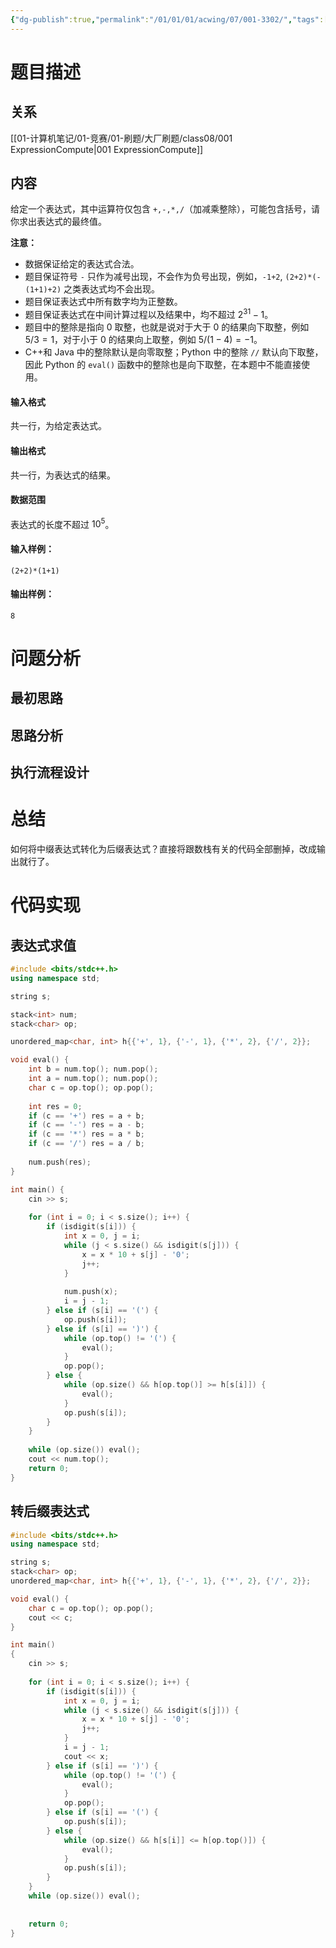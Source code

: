 ```yaml
---
{"dg-publish":true,"permalink":"/01/01/01/acwing/07/001-3302/","tags":["blog","表达式求值","后缀表达式"]}
---
```



# 题目描述
## 关系
[[01-计算机笔记/01-竞赛/01-刷题/大厂刷题/class08/001 ExpressionCompute\|001 ExpressionCompute]]
## 内容
给定一个表达式，其中运算符仅包含 `+,-,*,/`（加减乘整除），可能包含括号，请你求出表达式的最终值。

**注意：**

*   数据保证给定的表达式合法。
*   题目保证符号 `-` 只作为减号出现，不会作为负号出现，例如，`-1+2`, `(2+2)*(-(1+1)+2)` 之类表达式均不会出现。
*   题目保证表达式中所有数字均为正整数。
*   题目保证表达式在中间计算过程以及结果中，均不超过 $2^{31}-1$。
*   题目中的整除是指向 $0$ 取整，也就是说对于大于 $0$ 的结果向下取整，例如 $5/3=1$，对于小于 $0$ 的结果向上取整，例如 $5/(1-4) = -1$。
*   C++和 Java 中的整除默认是向零取整；Python 中的整除 `//` 默认向下取整，因此 Python 的 `eval()` 函数中的整除也是向下取整，在本题中不能直接使用。

#### 输入格式

共一行，为给定表达式。

#### 输出格式

共一行，为表达式的结果。

#### 数据范围

表达式的长度不超过 $10^5$。

#### 输入样例：

```
(2+2)*(1+1)
```

#### 输出样例：

```
8
```
# 问题分析
## 最初思路

## 思路分析

## 执行流程设计

# 总结
如何将中缀表达式转化为后缀表达式？直接将跟数栈有关的代码全部删掉，改成输出就行了。
# 代码实现
## 表达式求值
```c++
#include <bits/stdc++.h>
using namespace std;

string s;

stack<int> num;
stack<char> op;

unordered_map<char, int> h{{'+', 1}, {'-', 1}, {'*', 2}, {'/', 2}};

void eval() {
    int b = num.top(); num.pop();
    int a = num.top(); num.pop();
    char c = op.top(); op.pop();
    
    int res = 0;
    if (c == '+') res = a + b;
    if (c == '-') res = a - b;
    if (c == '*') res = a * b;
    if (c == '/') res = a / b;
    
    num.push(res);
}

int main() {
    cin >> s;
    
    for (int i = 0; i < s.size(); i++) {
        if (isdigit(s[i])) {
            int x = 0, j = i;
            while (j < s.size() && isdigit(s[j])) {
                x = x * 10 + s[j] - '0';
                j++;
            }
            
            num.push(x);
            i = j - 1;
        } else if (s[i] == '(') {
            op.push(s[i]);
        } else if (s[i] == ')') {
            while (op.top() != '(') {
                eval();
            }
            op.pop();
        } else {
            while (op.size() && h[op.top()] >= h[s[i]]) {
                eval();
            }
            op.push(s[i]);
        }
    }
    
    while (op.size()) eval();
    cout << num.top();
    return 0;
}
```

## 转后缀表达式
```c++
#include <bits/stdc++.h>
using namespace std;

string s;
stack<char> op;
unordered_map<char, int> h{{'+', 1}, {'-', 1}, {'*', 2}, {'/', 2}};

void eval() {
    char c = op.top(); op.pop();
    cout << c;
}

int main()
{
    cin >> s;
    
    for (int i = 0; i < s.size(); i++) {
        if (isdigit(s[i])) {
            int x = 0, j = i;
            while (j < s.size() && isdigit(s[j])) {
                x = x * 10 + s[j] - '0';
                j++;
            }
            i = j - 1;
            cout << x;
        } else if (s[i] == ')') {
            while (op.top() != '(') {
                eval();
            }
            op.pop();
        } else if (s[i] == '(') {
            op.push(s[i]);
        } else {
            while (op.size() && h[s[i]] <= h[op.top()]) {
                eval();
            }
            op.push(s[i]);
        }
    }
    while (op.size()) eval();
    
    
    return 0;
}
```